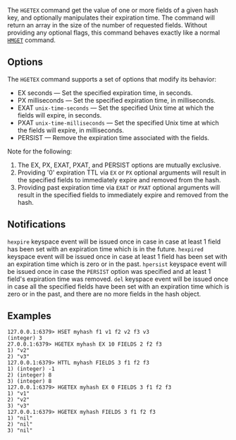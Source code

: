 The `HGETEX` command get the value of one or more fields of a given hash key, and optionally manipulates their expiration time.
The command will return an array in the size of the number of requested fields.
Without providing any optional flags, this command behaves exactly like a normal [`HMGET`](hmget.md) command.

## Options

The `HGETEX` command supports a set of options that modify its behavior:

* EX seconds — Set the specified expiration time, in seconds.
* PX milliseconds — Set the specified expiration time, in milliseconds.
* EXAT `unix-time-seconds` — Set the specified Unix time at which the fields will expire, in seconds.
* PXAT `unix-time-milliseconds` — Set the specified Unix time at which the fields will expire, in milliseconds.
* PERSIST — Remove the expiration time associated with the fields.

Note for the following:

1. The EX, PX, EXAT, PXAT, and PERSIST options are mutually exclusive.
2. Providing '0' expiration TTL via `EX` or `PX` optional arguments will result in the specified fields to immediately expire and removed from the hash.
3. Providing past expiration time via `EXAT` or `PXAT` optional arguments will result in the specified fields to immediately expire and removed from the hash.

## Notifications

`hexpire` keyspace event will be issued once in case in case at least 1 field has been set with an expiration time which is in the future.
`hexpired` keyspace event will be issued once in case at least 1 field has been set with an expiration time which is zero or in the past.
`hpersist` keyspace event will be issued once in case the `PERSIST` option was specified and at least 1 field's expiration time was removed.
`del` keyspace event will be issued once in case all the specified fields have been set with an expiration time which is zero or in the past, 
  and there are no more fields in the hash object.

## Examples

```
127.0.0.1:6379> HSET myhash f1 v1 f2 v2 f3 v3
(integer) 3
27.0.0.1:6379> HGETEX myhash EX 10 FIELDS 2 f2 f3
1) "v2"
2) "v3"
127.0.0.1:6379> HTTL myhash FIELDS 3 f1 f2 f3
1) (integer) -1
2) (integer) 8
3) (integer) 8
127.0.0.1:6379> HGETEX myhash EX 0 FIELDS 3 f1 f2 f3 
1) "v1"
2) "v2"
3) "v3"
127.0.0.1:6379> HGETEX myhash FIELDS 3 f1 f2 f3 
1) "nil"
2) "nil"
3) "nil"
```

